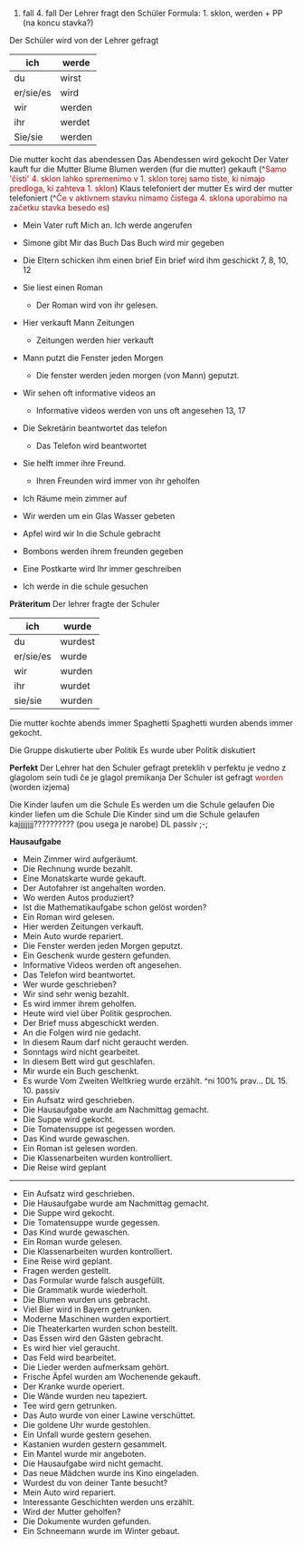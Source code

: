 1. fall                        4. fall
Der Lehrer fragt den Schüler         Formula: 1. sklon, werden + PP (na koncu stavka?)

Der Schüler wird von der Lehrer gefragt

| ich       | werde  |
| --------- | ------ |
| du        | wirst  |
| er/sie/es | wird   |
| wir       | werden |
| ihr       | werdet |
| Sie/sie   | werden |

Die mutter kocht das abendessen
Das Abendessen wird gekocht
Der Vater kauft fur die Mutter Blume
Blumen werden (fur die mutter) gekauft
(^<font color="#c00000">Samo 'čisti' 4. sklon lahko spremenimo v 1. sklon torej samo tiste, ki nimajo predloga, ki zahteva 1. sklon</font>)
Klaus telefoniert der mutter 
Es wird der mutter telefoniert
(^<font color="#c00000">Če v aktivnem stavku nimamo čistega 4. sklona uporabimo na začetku stavka besedo es</font>)
- Mein Vater ruft Mich an.
	Ich werde angerufen
- Simone gibt Mir das Buch
    Das Buch wird mir gegeben
- Die Eltern schicken ihm einen brief
    Ein brief wird ihm geschickt 
7, 8, 10, 12
- Sie liest einen Roman
	- Der Roman wird von ihr gelesen.
- Hier verkauft Mann Zeitungen
	- Zeitungen werden hier verkauft
- Mann putzt die Fenster jeden Morgen
	- Die fenster werden jeden morgen (von Mann) geputzt. 
- Wir sehen oft informative videos an
	- Informative videos werden von uns oft angesehen
13, 17
- Die Sekretärin beantwortet das telefon
	- Das Telefon wird beantwortet
- Sie helft immer ihre Freund.
	- Ihren Freunden wird immer von ihr geholfen
- Ich Räume mein zimmer auf


- Wir werden um ein Glas Wasser gebeten
- Apfel wird wir In die Schule gebracht
- Bombons werden ihrem freunden gegeben
- Eine Postkarte wird Ihr immer geschreiben
- Ich werde in die schule gesuchen

**Präteritum**
Der lehrer fragte der Schuler

| ich       | wurde   |
| --------- | ------- |
| du        | wurdest |
| er/sie/es | wurde   |
| wir       | wurden  |
| ihr       | wurdet  |
| sie/sie   | wurden  |
Die mutter kochte abends immer Spaghetti
Spaghetti wurden abends immer gekocht.

Die Gruppe diskutierte uber Politik
Es wurde uber Politik diskutiert

**Perfekt**
Der Lehrer hat den Schuler gefragt
preteklih v perfektu je vedno z glagolom sein tudi če je glagol premikanja
Der Schuler ist gefragt <font color="#c00000">worden</font> (worden izjema)

Die Kinder laufen um die Schule
Es werden um die Schule gelaufen
Die kinder liefen um  die Schule
Die Kinder sind um die Schule gelaufen
kajjjjjjjj?????????? (pou usega je narobe)
DL passiv
;-;

**Hausaufgabe**
- Mein Zimmer wird aufgeräumt.
- Die Rechnung wurde bezahlt.
- Eine Monatskarte wurde gekauft.
- Der Autofahrer ist angehalten worden.
- Wo werden Autos produziert?
- Ist die Mathematikaufgabe schon gelöst worden?
- Ein Roman wird gelesen.
- Hier werden Zeitungen verkauft.
- Mein Auto wurde repariert.
- Die Fenster werden jeden Morgen geputzt.
- Ein Geschenk wurde gestern gefunden.
- Informative Videos werden oft angesehen.
- Das Telefon wird beantwortet.
- Wer wurde geschrieben?
- Wir sind sehr wenig bezahlt.
- Es wird immer ihrem geholfen.
- Heute wird viel über Politik gesprochen.
- Der Brief muss abgeschickt werden.
- An die Folgen wird nie gedacht.
- In diesem Raum darf nicht geraucht werden.
- Sonntags wird nicht gearbeitet.
- In diesem Bett wird gut geschlafen.
- Mir wurde ein Buch geschenkt.
- Es wurde Vom Zweiten Weltkrieg wurde erzählt.
^ni 100% prav...
DL 15. 10. passiv
- Ein Aufsatz wird geschrieben.
- Die Hausaufgabe wurde am Nachmittag gemacht.
- Die Suppe wird gekocht.
- Die Tomatensuppe ist gegessen worden.
- Das Kind wurde gewaschen.
- Ein Roman ist gelesen worden.
- Die Klassenarbeiten wurden kontrolliert.
- Die Reise wird geplant
___
- Ein Aufsatz wird geschrieben.
- Die Hausaufgabe wurde am Nachmittag gemacht.
- Die Suppe wird gekocht.
- Die Tomatensuppe wurde gegessen.
- Das Kind wurde gewaschen.
- Ein Roman wurde gelesen.
- Die Klassenarbeiten wurden kontrolliert.
- Eine Reise wird geplant.
- Fragen werden gestellt.
- Das Formular wurde falsch ausgefüllt.
- Die Grammatik wurde wiederholt.
- Die Blumen wurden uns gebracht.
- Viel Bier wird in Bayern getrunken.
- Moderne Maschinen wurden exportiert.
- Die Theaterkarten wurden schon bestellt.
- Das Essen wird den Gästen gebracht.
- Es wird hier viel geraucht.
- Das Feld wird bearbeitet.
- Die Lieder werden aufmerksam gehört.
- Frische Äpfel wurden am Wochenende gekauft.
- Der Kranke wurde operiert.
- Die Wände wurden neu tapeziert.
- Tee wird gern getrunken.
- Das Auto wurde von einer Lawine verschüttet.
- Die goldene Uhr wurde gestohlen.
- Ein Unfall wurde gestern gesehen.
- Kastanien wurden gestern gesammelt.
- Ein Mantel wurde mir angeboten.
- Die Hausaufgabe wird nicht gemacht.
- Das neue Mädchen wurde ins Kino eingeladen.
- Wurdest du von deiner Tante besucht?
- Mein Auto wird repariert.
- Interessante Geschichten werden uns erzählt.
- Wird der Mutter geholfen?
- Die Dokumente wurden gefunden.
- Ein Schneemann wurde im Winter gebaut.